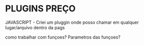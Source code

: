 # PLUGINS PREÇO 

JAVASCRIPT - Criei um pluggin onde posso chamar em qualquer lugar/arquivo dentro da pags

como trabalhar com funçoes?
Parametros das funçoes?

